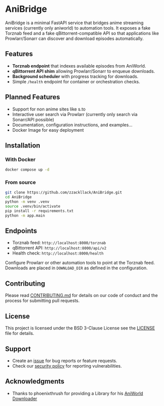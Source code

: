 # AniBridge

AniBridge is a minimal FastAPI service that bridges anime streaming services (currently only aniworld) to automation tools. It exposes a fake Torznab feed and a fake qBittorrent-compatible API so that applications like Prowlarr/Sonarr can discover and download episodes automatically.

## Features

- **Torznab endpoint** that indexes available episodes from AniWorld.
- **qBittorrent API shim** allowing Prowlarr/Sonarr to enqueue downloads.
- **Background scheduler** with progress tracking for downloads.
- Simple `/health` endpoint for container or orchestration checks.

## Planned Features

- Support for non anime sites like s.to
- Interactive user search via Prowlarr (currently only search via Sonarr/API possible)
- Documentation, configuration instructions, and examples...
- Docker Image for easy deployment

## Installation

### With Docker

```bash
docker compose up -d
```

### From source

```bash
git clone https://github.com/zzackllack/AniBridge.git
cd AniBridge
python -m venv .venv
source .venv/bin/activate
pip install -r requirements.txt
python -m app.main
```

## Endpoints

- Torznab feed: `http://localhost:8000/torznab`
- qBittorrent API: `http://localhost:8000/api/v2`
- Health check: `http://localhost:8000/health`

Configure Prowlarr or other automation tools to point at the Torznab feed. Downloads are placed in
`DOWNLOAD_DIR` as defined in the configuration.

## Contributing

Please read [CONTRIBUTING.md](CONTRIBUTING.md) for details on our code of conduct and the process
for submitting pull requests.

## License

This project is licensed under the BSD 3-Clause License see the [LICENSE](LICENSE) file for details.

## Support

- Create an [issue](https://github.com/Zzackllack/AniBridge/issues) for bug reports or feature requests.
- Check our [security policy](SECURITY.md) for reporting vulnerabilities.

## Acknowledgments

- Thanks to phoenixthrush for providing a Library for his [AniWorld Downloader](https://github.com/phoenixthrush/AniWorld-Downloader)
